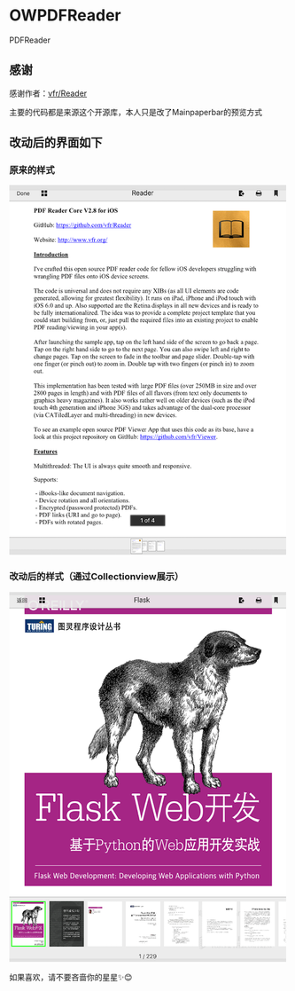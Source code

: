 # OWPDFReader
PDFReader

## 感谢
感谢作者：[vfr/Reader](https://github.com/vfr/Reader)

主要的代码都是来源这个开源库，本人只是改了Mainpaperbar的预览方式

## 改动后的界面如下

### 原来的样式
![Alt text](https://github.com/Wymann/OWPDFReader/blob/master/screenshots/01.png)

### 改动后的样式（通过Collectionview展示）
![Alt text](https://github.com/Wymann/OWPDFReader/blob/master/screenshots/02.png)


如果喜欢，请不要吝啬你的星星✨😊
